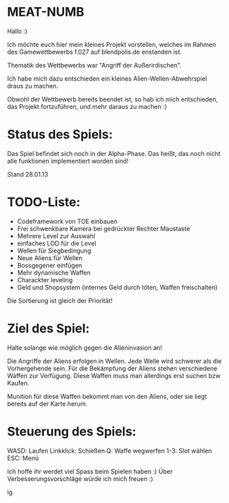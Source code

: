 MEAT-NUMB
=========

Hallo :)

Ich möchte euch hier mein kleines Projekt vorstellen, welches im Rahmen des 
Gamewettbewerbs f.027 auf blendpolis.de enstanden ist.

Thematik des Wettbewerbs war "Angriff der Außerirdischen".

Ich habe mich dazu entschieden ein kleines Alien-Wellen-Abwehrspiel draus zu machen.

Obwohl der Wettbewerb bereits beendet ist, so hab ich mich entschieden, das Projekt fortzuführen,
und mehr daraus zu machen :)

Status des Spiels:
==================
Das Spiel befindet sich noch in der Alpha-Phase.
Das heißt, das noch nicht alle funktionen implementiert worden sind!

Stand 28.01.13

TODO-Liste:
===========
- Codeframework von TOE einbauen
- Frei schwenkbare Kamera bei gedrückter Rechter Maustaste
- Mehrere Level zur Auswahl
- einfaches LOD für die Level
- Wellen für Siegbedingung
- Neue Aliens für Wellen
- Bossgegener einfügen
- Mehr dynamische Waffen
- Charackter leveling
- Geld und Shopsystem (internes Geld durch töten, Waffen freischalten)

Die Sortierung ist gleich der Priorität!


Ziel des Spiel:
===============
Halte solange wie möglich gegen die Alieninvasion an!

Die Angriffe der Aliens erfolgen in Wellen. Jede Welle wird schwerer als die Vorhergehende sein.
Für die Bekämpfung der Aliens stehen verschiedene Waffen zur Verfügung.
Diese Waffen muss man allerdings erst suchen bzw Kaufen.

Munition für diese Waffen bekommt man von den Aliens, oder sie liegt bereits auf der Karte herum.

Steuerung des Spiels:
=====================
WASD: Laufen
Linkklick: Schießen
Q: Waffe wegwerfen
1-3: Slot wählen
ESC: Menü

Ich hoffe ihr werdet viel Spass beim Spielen haben :)
Über Verbesserungsvorschläge würde ich mich freuen :)

lg
